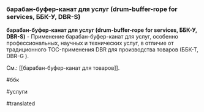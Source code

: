 ### барабан-буфер-канат для услуг (drum-buffer-rope for services, ББК-У, DBR-S)

**барабан-буфер-канат для услуг (drum-buffer-rope for services, ББК-У, DBR-S)** - Применение барабан-буфер-канат для услуг, особенно профессиональных, научных и технических услуг, в отличие от традиционного TOC-применения DBR для производства товаров (ББК-Т, DBR-G ).

См.: [[барабан-буфер-канат для товаров]].

#ббк

#услуги

#translated
